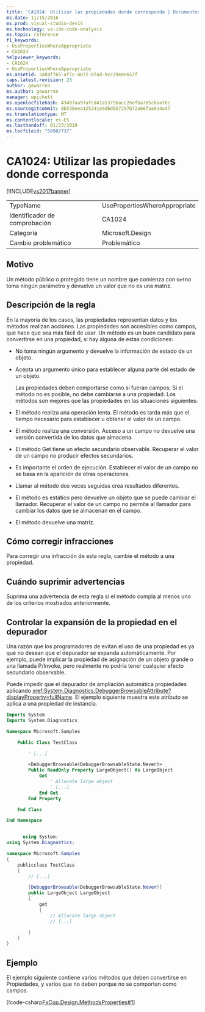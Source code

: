 ```yaml
---
title: 'CA1024: Utilizar las propiedades donde corresponda | Documentos de Microsoft'
ms.date: 11/15/2016
ms.prod: visual-studio-dev14
ms.technology: vs-ide-code-analysis
ms.topic: reference
f1_keywords:
- UsePropertiesWhereAppropriate
- CA1024
helpviewer_keywords:
- CA1024
- UsePropertiesWhereAppropriate
ms.assetid: 3a04f765-af7c-4872-87ad-9cc29e8e657f
caps.latest.revision: 23
author: gewarren
ms.author: gewarren
manager: wpickett
ms.openlocfilehash: 43487aa97afcd41a5375bacc26efba705cbaa76c
ms.sourcegitcommit: 8b538eea125241e9d6d8b7297b72a66faa9a4a47
ms.translationtype: MT
ms.contentlocale: es-ES
ms.lasthandoff: 01/23/2019
ms.locfileid: "58987737"
---
```

# <a name="ca1024-use-properties-where-appropriate"></a>CA1024: Utilizar las propiedades donde corresponda
[!INCLUDE[vs2017banner](../includes/vs2017banner.md)]

|||
|-|-|
|TypeName|UsePropertiesWhereAppropriate|
|Identificador de comprobación|CA1024|
|Categoría|Microsoft.Design|
|Cambio problemático|Problemático|

## <a name="cause"></a>Motivo
 Un método público o protegido tiene un nombre que comienza con `Get`no toma ningún parámetro y devuelve un valor que no es una matriz.

## <a name="rule-description"></a>Descripción de la regla
 En la mayoría de los casos, las propiedades representan datos y los métodos realizan acciones. Las propiedades son accesibles como campos, que hace que sea más fácil de usar. Un método es un buen candidato para convertirse en una propiedad, si hay alguna de estas condiciones:

- No toma ningún argumento y devuelve la información de estado de un objeto.

- Acepta un argumento único para establecer alguna parte del estado de un objeto.

  Las propiedades deben comportarse como si fueran campos; Si el método no es posible, no debe cambiarse a una propiedad. Los métodos son mejores que las propiedades en las situaciones siguientes:

- El método realiza una operación lenta. El método es tarda más que el tiempo necesario para establecer u obtener el valor de un campo.

- El método realiza una conversión. Acceso a un campo no devuelve una versión convertida de los datos que almacena.

- El método Get tiene un efecto secundario observable. Recuperar el valor de un campo no producir efectos secundarios.

- Es importante el orden de ejecución. Establecer el valor de un campo no se basa en la aparición de otras operaciones.

- Llamar al método dos veces seguidas crea resultados diferentes.

- El método es estático pero devuelve un objeto que se puede cambiar el llamador. Recuperar el valor de un campo no permite al llamador para cambiar los datos que se almacenan en el campo.

- El método devuelve una matriz.

## <a name="how-to-fix-violations"></a>Cómo corregir infracciones
 Para corregir una infracción de esta regla, cambie el método a una propiedad.

## <a name="when-to-suppress-warnings"></a>Cuándo suprimir advertencias
 Suprima una advertencia de esta regla si el método cumpla al menos uno de los criterios mostrados anteriormente.

## <a name="controlling-property-expansion-in-the-debugger"></a>Controlar la expansión de la propiedad en el depurador
 Una razón que los programadores de evitan el uso de una propiedad es ya que no desean que el depurador se expanda automáticamente. Por ejemplo, puede implicar la propiedad de asignación de un objeto grande o una llamada P/Invoke, pero realmente no podría tener cualquier efecto secundario observable.

 Puede impedir que el depurador de ampliación automática propiedades aplicando <xref:System.Diagnostics.DebuggerBrowsableAttribute?displayProperty=fullName>. El ejemplo siguiente muestra este atributo se aplica a una propiedad de instancia.

```vb
Imports System
Imports System.Diagnostics

Namespace Microsoft.Samples

    Public Class TestClass

        ' [...]

        <DebuggerBrowsable(DebuggerBrowsableState.Never)> _
        Public ReadOnly Property LargeObject() As LargeObject
            Get
                ' Allocate large object
                ' [...]
            End Get
        End Property

    End Class

End Namespace
```

```csharp

      using System;
using System.Diagnostics;

namespace Microsoft.Samples
{
    publicclass TestClass
    {
        // [...]

        [DebuggerBrowsable(DebuggerBrowsableState.Never)]
        public LargeObject LargeObject
        {
            get
            {
                // Allocate large object
                // [...]

        }
    }
}
```

## <a name="example"></a>Ejemplo
 El ejemplo siguiente contiene varios métodos que deben convertirse en Propiedades, y varios que no deben porque no se comportan como campos.

 [!code-csharp[FxCop.Design.MethodsProperties#1](../snippets/csharp/VS_Snippets_CodeAnalysis/FxCop.Design.MethodsProperties/cs/FxCop.Design.MethodsProperties.cs#1)]
